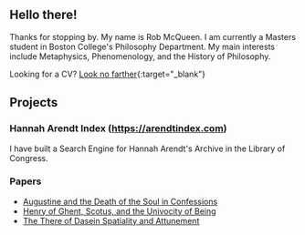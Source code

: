 ## Hello there!

Thanks for stopping by. My name is Rob McQueen. I am currently a Masters student in Boston College's Philosophy Department. My main interests include Metaphysics, Phenomenology, and the History of Philosophy. 

Looking for a CV? [Look no farther](https://drive.google.com/file/d/1sYxtDYy54cPWsh51CWn6ysyBgTWtiZio/view?usp=sharing){:target="_blank"}

## Projects

### Hannah Arendt Index (https://arendtindex.com)

I have built a Search Engine for Hannah Arendt's Archive in the Library of Congress.

### Papers

- [Augustine and the Death of the Soul in Confessions](https://drive.google.com/file/d/1rwC8MkV7_sYWp5oVVZDZk2p13TE8BIcS/view?usp=sharing)
- [Henry of Ghent, Scotus, and the Univocity of Being](https://drive.google.com/file/d/1nTp4-NB2HVB2ZY61IuEacKtot0I-M5lf/view?usp=sharing)
- [The There of Dasein Spatiality and Attunement](https://drive.google.com/file/d/1FgIWUb1UV0W_TZB2NTR7JuPXQlp8FHQJ/view?usp=sharing)
